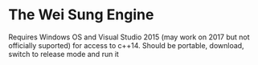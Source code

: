 # The Wei Sung Engine

Requires Windows OS and Visual Studio 2015 (may work on 2017 but not officially suported) for access to c++14.
Should be portable, download, switch to release mode and run it
